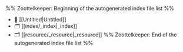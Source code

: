 %% Zoottelkeeper: Beginning of the autogenerated index file list  %%
- 📄 [[Untitled|Untitled]]
- 🗂️ [[index/_index|_index]]
- 🗂️ [[resource/_resource|_resource]]
%% Zoottelkeeper: End of the autogenerated index file list  %%
